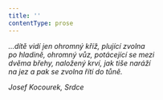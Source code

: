 ```yaml
---
title: ''
contentType: prose
---
```


<section>

_…dítě vidí jen ohromný kříž, plující zvolna  
po hladině, ohromný vůz, potácející se mezi  
dvěma břehy, naložený krví, jak tiše naráží  
na jez a pak se zvolna řítí do tůně._

</section>

<section>

_Josef Kocourek, _Srdce__

</section>
